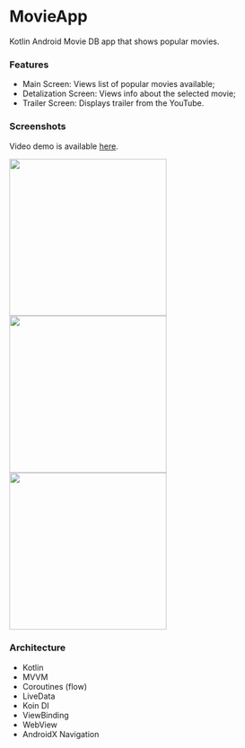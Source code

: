 # MovieApp

Kotlin Android Movie DB app that shows popular movies.

### Features
- Main Screen: Views list of popular movies available;
- Detalization Screen: Views info about the selected movie;
- Trailer Screen: Displays trailer from the YouTube.

### Screenshots

Video demo is available [here](https://youtu.be/phsc5zSH810).

<img width="280" src="https://user-images.githubusercontent.com/18060033/176648924-4868ac46-e8cd-4665-b4b1-df3caed2cd1b.png" /><img width="280" src="https://user-images.githubusercontent.com/18060033/176649105-42b46739-4821-4a68-8da0-91cc8173b447.png" /><img width="280" src="https://user-images.githubusercontent.com/18060033/176649251-8737c5ff-8e16-43c5-b455-3e848cc9d2a6.png" />

### Architecture
- Kotlin
- MVVM
- Coroutines (flow)
- LiveData
- Koin DI
- ViewBinding
- WebView
- AndroidX Navigation
